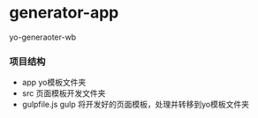 # generator-app
yo-generaoter-wb

### 项目结构

* app yo模板文件夹
* src 页面模板开发文件夹
* gulpfile.js gulp 将开发好的页面模板，处理并转移到yo模板文件夹

